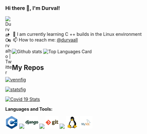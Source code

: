 ### Hi there 👋, I'm Durval!

<a href="https://twitter.com/durvaall">
  <img align="left" alt="Durval Carvalho | Twitter" width="21px" src="https://raw.githubusercontent.com/shinokada/shinokada/master/assets/twitter.png"/>
</a>

<br />
<br />

- 🌱 I am currently learning C ++ builds in the Linux environment
- 📫 How to reach me: <a href="https://twitter.com/durvaall">@durvaall</a> 


![Github stats](https://github-readme-stats.vercel.app/api?username=durvalcarvalho&theme=highcontrast&show_icons=true&count_private=true)
![Top Languages Card](https://github-readme-stats.vercel.app/api/top-langs/?username=durvalcarvalho&hide=Rich%20Text%20Format,TSQL)

## My Repos

[![vennfig](https://github-readme-stats.vercel.app/api/pin/?username=projeto-de-algoritmos-2019-2&repo=project-1-lightsout&show_owner=true)](https://github.com/projeto-de-algoritmos-2019-2/project-4-flight-panel)

[![statsfig](https://github-readme-stats.vercel.app/api/pin/?username=projeto-de-algoritmos-2019-2&repo=project-4-flight-panel&show_owner=true)](https://github.com/shinokada/statsfig)

[![Covid 19 Stats](https://github-readme-stats.vercel.app/api/pin/?username=durvalcarvalho&repo=2019.2-Acacia&show_owner=true)](https://github.com/shinokada/covid-19-stats)



**Languages and Tools:**  

<code><img height="40" src="https://github.com/github/explore/blob/master/topics/cpp/cpp.png?raw=true"></code>
<code><img height="40" src="https://raw.githubusercontent.com/shinokada/shinokada/master/assets/python.png"></code>
<code><img height="40" src="https://raw.githubusercontent.com/github/explore/master/topics/django/django.png"></code>
<code><img height="40" src="https://raw.githubusercontent.com/shinokada/shinokada/master/assets/javascript.png"></code>
<code><img height="40" src="https://raw.githubusercontent.com/github/explore/master/topics/git/git.png"></code>
<code><img height="40" src="https://raw.githubusercontent.com/shinokada/shinokada/master/assets/visual-studio-code.png"></code>
<code><img height="40" src="https://raw.githubusercontent.com/github/explore/master/topics/linux/linux.png"></code>
<code><img height="40" src="https://raw.githubusercontent.com/github/explore/master/topics/mysql/mysql.png"></code>
